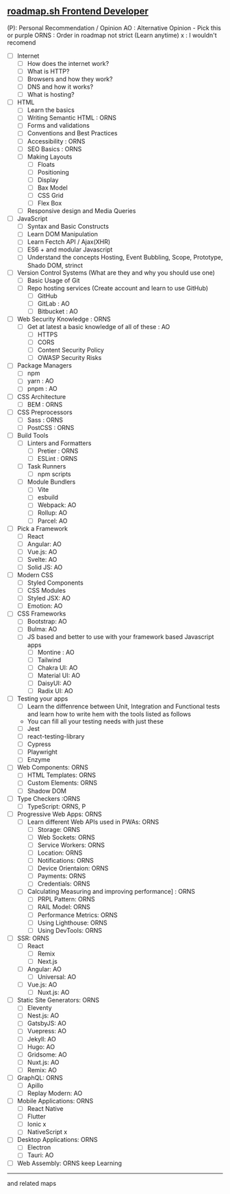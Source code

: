 ## [roadmap.sh Frontend Developer](https://roadmap.sh/frontend)

(P): Personal Recommendation / Opinion
AO : Alternative Opinion - Pick this or purple
ORNS : Order in roadmap not strict (Learn anytime)
x : I wouldn't recomend

- [ ] Internet
  - [ ] How does the internet work?
  - [ ] What is HTTP?
  - [ ] Browsers and how they work?
  - [ ] DNS and how it works?
  - [ ] What is hosting?
- [ ] HTML
  - [ ] Learn the basics
  - [ ] Writing Semantic HTML : ORNS
  - [ ] Forms and validations
  - [ ] Conventions and Best Practices
  - [ ] Accessibility : ORNS
  - [ ] SEO Basics : ORNS
  - [ ] Making Layouts
    - [ ] Floats
    - [ ] Positioning
    - [ ] Display
    - [ ] Bax Model
    - [ ] CSS Grid
    - [ ] Flex Box
  - [ ] Responsive design and Media Queries
- [ ] JavaScript
  - [ ] Syntax and Basic Constructs
  - [ ] Learn DOM Manipulation
  - [ ] Learn Fectch API / Ajax(XHR)
  - [ ] ES6 + and modular Javascript
  - [ ] Understand the concepts Hosting, Event Bubbling, Scope, Prototype, Shado DOM, strinct
- [ ] Version Control Systems (What are they and why you should use one)
  - [ ] Basic Usage of Git
  - [ ] Repo hosting services (Create account and learn to use GitHub)
    - [ ] GitHub
    - [ ] GitLab : AO
    - [ ] Bitbucket : AO 
- [ ] Web Security Knowledge : ORNS
  - [ ] Get at latest a basic knowledge of all of these : AO
    - [ ] HTTPS
    - [ ] CORS
    - [ ] Content Security Policy
    - [ ] OWASP Security Risks
- [ ] Package Managers
  - [ ] npm
  - [ ] yarn : AO
  - [ ] pnpm : AO
- [ ] CSS Architecture
  - [ ] BEM : ORNS
- [ ] CSS Preprocessors
  - [ ] Sass : ORNS
  - [ ] PostCSS : ORNS
- [ ] Build Tools
  - [ ] Linters and Formatters
    - [ ] Pretier : ORNS
    - [ ] ESLint : ORNS
  - [ ] Task Runners
    - [ ] npm scripts
  - [ ] Module Bundlers
    - [ ] Vite
    - [ ] esbuild
    - [ ] Webpack: AO
    - [ ] Rollup: AO
    - [ ] Parcel: AO
- [ ] Pick a Framework
  - [ ] React
  - [ ] Angular: AO
  - [ ] Vue.js: AO
  - [ ] Svelte: AO
  - [ ] Solid JS: AO
- [ ] Modern CSS
  - [ ] Styled Components
  - [ ] CSS Modules
  - [ ] Styled JSX: AO
  - [ ] Emotion: AO
- [ ] CSS Frameworks
  - [ ] Bootstrap: AO
  - [ ] Bulma: AO
  - [ ] JS based and better to use with your framework based Javascript apps
    - [ ] Montine : AO
    - [ ] Tailwind
    - [ ] Chakra UI: AO
    - [ ] Material UI: AO
    - [ ] DaisyUI: AO
    - [ ] Radix UI: AO
- [ ] Testing your apps
  - [ ] Learn the diffenrence between Unit, Integration and Functional tests and learn how to write hem with the tools listed as follows
  - You can fill all your testing needs with just these
  - [ ] Jest
  - [ ] react-testing-library
  - [ ] Cypress
  - [ ] Playwright
  - [ ] Enzyme
- [ ] Web Components: ORNS
  - [ ] HTML Templates: ORNS
  - [ ] Custom Elements: ORNS
  - [ ] Shadow DOM
- [ ] Type Checkers :ORNS
  - [ ] TypeScript: ORNS, P
- [ ] Progressive Web Apps: ORNS
  - [ ] Learn different Web APIs used in PWAs: ORNS
    - [ ] Storage: ORNS
    - [ ] Web Sockets: ORNS
    - [ ] Service Workers: ORNS
    - [ ] Location: ORNS
    - [ ] Notifications: ORNS
    - [ ] Device Orientaion: ORNS
    - [ ] Payments: ORNS
    - [ ] Credentials: ORNS
  - [ ] Calculating Measuring and improving performance] : ORNS
    - [ ] PRPL Pattern: ORNS
    - [ ] RAIL Model: ORNS
    - [ ] Performance Metrics: ORNS
    - [ ] Using Lighthouse: ORNS
    - [ ] Using DevTools: ORNS
- [ ] SSR: ORNS
  - [ ] React
    - [ ] Remix
    - [ ] Next.js
  - [ ] Angular: AO
    - [ ] Universal: AO
  - [ ] Vue.js: AO
    - [ ] Nuxt.js: AO
- [ ] Static Site Generators: ORNS
  - [ ] Eleventy
  - [ ] Nest.js: AO
  - [ ] GatsbyJS: AO
  - [ ] Vuepress: AO
  - [ ] Jekyll: AO
  - [ ] Hugo: AO
  - [ ] Gridsome: AO
  - [ ] Nuxt.js: AO
  - [ ] Remix: AO
- [ ] GraphQL: ORNS
  - [ ] Apillo
  - [ ] Replay Modern: AO
- [ ] Mobile Applications: ORNS
  - [ ] React Native
  - [ ] Flutter
  - [ ] Ionic x
  - [ ] NativeScript x
- [ ] Desktop Applications: ORNS
  - [ ] Electron
  - [ ] Tauri: AO
- [ ] Web Assembly: ORNS
keep Learning

---
and related maps

